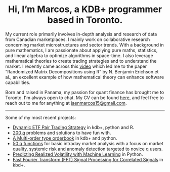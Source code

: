 <h1 align="center">Hi, I’m Marcos, a KDB+ programmer based in Toronto.</h1>
  
<p>My current role primarily involves in-depth analysis and research of data from Canadian marketplaces. I mainly work on collaborative research concerning market microstructures and sector trends. With a background in pure mathematics, I am passionate about applying pure maths, statistics, and linear algebra to optimize algorithms in space-time. I also leverage mathematical theories to create trading strategies and to understand the market. I recently came across this <a href="https://www.youtube.com/watch?v=6htbyY3rH1w">video</a> which led me to the paper “Randomized Matrix Decompositions using R” by N. Benjamin Erichson et al., an excellent example of how mathematical theory can enhance software capabilities.</p>
        <p>Born and raised in Panama, my passion for quant finance has brought me to Toronto. I'm always open to chat. My CV can be found <a href="main/about/resume.html">here</a>, and feel free to reach out to me for anything at <a href="mailto:jaenmarcos15@gmail.com">jaenmarcos15@gmail.com</a>.</p>
      </td>
    </tr>
  </table>
</article>

<hr>

<p>Some of my most recent projects:</p>

<ul>
  <li><a href="main/subjects/hkex/index.html">Dynamic ETF Pair Trading Strategy</a> in kdb+, python and R.</li>
  <li><a href="main/subjects/fair/index.html">200 q</a> problems and solutions to have fun with.</li>
  <li><a href="main/subjects/util/index.html">A Multi-order type orderbook</a> in kdb+ and python.</li>
  <li><a href="main/about/index.html">50 q functions</a> for basic intraday market analysis with a focus on market quality, systemic risk and anomaly detection targeted to novice q users.</li>
  <li><a href="main/about/index.html">Predicting Realized Volatility with Machine Learning</a> in Python.</li>
  <li><a href="main/about/index.html">Fast Fourier Transform (FFT) Signal Processing for Correlated Signals</a> in kbd+.</li>
</ul>

</body>
</html>
